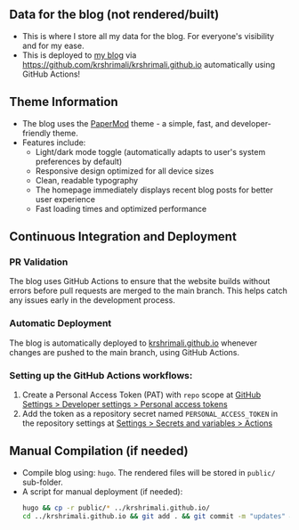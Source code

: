 ## Data for the blog (not rendered/built)

* This is where I store all my data for the blog. For everyone's visibility and for my ease.
* This is deployed to [my blog](https://krshrimali.github.io) via https://github.com/krshrimali/krshrimali.github.io automatically using GitHub Actions!

## Theme Information

* The blog uses the [PaperMod](https://github.com/adityatelange/hugo-PaperMod) theme - a simple, fast, and developer-friendly theme.
* Features include:
  * Light/dark mode toggle (automatically adapts to user's system preferences by default)
  * Responsive design optimized for all device sizes
  * Clean, readable typography
  * The homepage immediately displays recent blog posts for better user experience
  * Fast loading times and optimized performance

## Continuous Integration and Deployment

### PR Validation

The blog uses GitHub Actions to ensure that the website builds without errors before pull requests are merged to the main branch. This helps catch any issues early in the development process.

### Automatic Deployment

The blog is automatically deployed to [krshrimali.github.io](https://krshrimali.github.io) whenever changes are pushed to the main branch, using GitHub Actions.

### Setting up the GitHub Actions workflows:

1. Create a Personal Access Token (PAT) with `repo` scope at [GitHub Settings > Developer settings > Personal access tokens](https://github.com/settings/tokens)
2. Add the token as a repository secret named `PERSONAL_ACCESS_TOKEN` in the repository settings at [Settings > Secrets and variables > Actions](https://github.com/krshrimali/blog/settings/secrets/actions)

## Manual Compilation (if needed)

* Compile blog using: `hugo`. The rendered files will be stored in `public/` sub-folder.
* A script for manual deployment (if needed):
    ```bash
    hugo && cp -r public/* ../krshrimali.github.io/
    cd ../krshrimali.github.io && git add . && git commit -m "updates" && git push origin main
    ```
